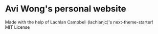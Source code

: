 # Avi Wong's personal website
Made with the help of Lachlan Campbell (lachlanjc)'s next-theme-starter!
MIT License
